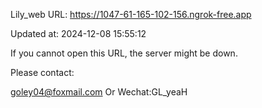 Lily_web URL: https://1047-61-165-102-156.ngrok-free.app

Updated at: 2024-12-08 15:55:12

If you cannot open this URL, the server might be down.

Please contact: 

goley04@foxmail.com Or Wechat:GL_yeaH